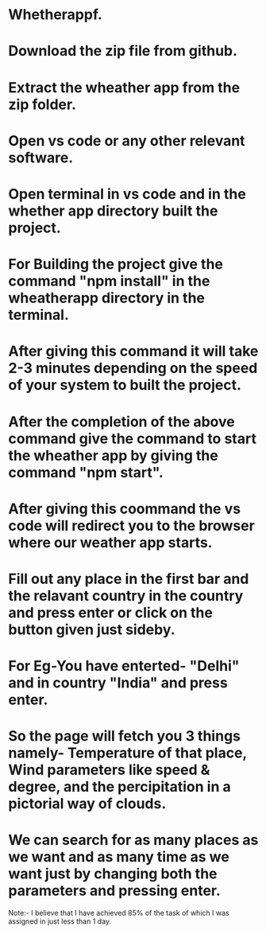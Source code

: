 # Whetherappf.
# Download the zip file from github.
# Extract the wheather app from the zip folder.
# Open vs code or any other relevant software.
# Open terminal in vs code and in the whether app directory built the project.
# For Building the project give the command "npm install" in the wheatherapp directory in the terminal.
# After giving this  command it will take 2-3 minutes depending on the speed of your system to built the project.
# After the completion of the above command give the command to start the wheather app by giving the command "npm start".
# After giving this coommand the vs code will redirect you to the browser where our weather app starts.
# Fill out any place in the first bar and the relavant country in the country and press enter or click on the button given just sideby.
# For Eg-You have enterted- "Delhi" and in country "India" and press enter.
# So the page will fetch you 3 things namely- Temperature of that place, Wind parameters like speed & degree, and the percipitation in a pictorial way of clouds.
# We can search for as many places as we want and as many time as we want just by changing both the parameters and pressing enter.
Note:- I believe that I have achieved 85% of the task of which I was assigned in just less than 1 day.
